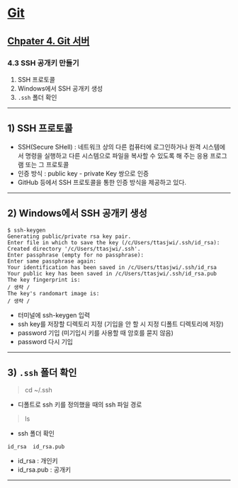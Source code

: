 

# <a href = "../../README.md" target="_blank">Git</a>
## <a href = "README.md" target="_blank">Chpater 4. Git 서버</a>
### 4.3 SSH 공개키 만들기
1) SSH 프로토콜
2) Windows에서 SSH 공개키 생성
3) `.ssh` 폴더 확인

---

## 1) SSH 프로토콜
- SSH(Secure SHell) : 네트워크 상의 다른 컴퓨터에 로그인하거나 원격 시스템에서 명령을 실행하고 다른 시스템으로 파일을 복사할 수 있도록 해 주는 응용 프로그램 또는 그 프로토콜
- 인증 방식 : public key - private Key 쌍으로 인증
- GitHub 등에서 SSH 프로토콜을 통한 인증 방식을 제공하고 있다.

---

## 2) Windows에서 SSH 공개키 생성

```
$ ssh-keygen
Generating public/private rsa key pair.
Enter file in which to save the key (/c/Users/ttasjwi/.ssh/id_rsa):
Created directory '/c/Users/ttasjwi/.ssh'.
Enter passphrase (empty for no passphrase):
Enter same passphrase again:
Your identification has been saved in /c/Users/ttasjwi/.ssh/id_rsa
Your public key has been saved in /c/Users/ttasjwi/.ssh/id_rsa.pub
The key fingerprint is:
/ 생략 /
The key's randomart image is:
/ 생략 /
```

- 터미널에 ssh-keygen 입력
- ssh key를 저장할 디렉토리 지정 (기입을 안 할 시 지정 디폴트 디렉토리에 저장)
- password 기입 (미기입시 키를 사용할 때 암호를 묻지 않음)
- password 다시 기입

---

## 3) `.ssh` 폴더 확인
> cd ~/.ssh
- 디폴트로 ssh 키를 정의했을 때의 ssh 파일 경로

> ls
- ssh 폴더 확인
```
id_rsa  id_rsa.pub
```
- id_rsa : 개인키
- id_rsa.pub : 공개키

---